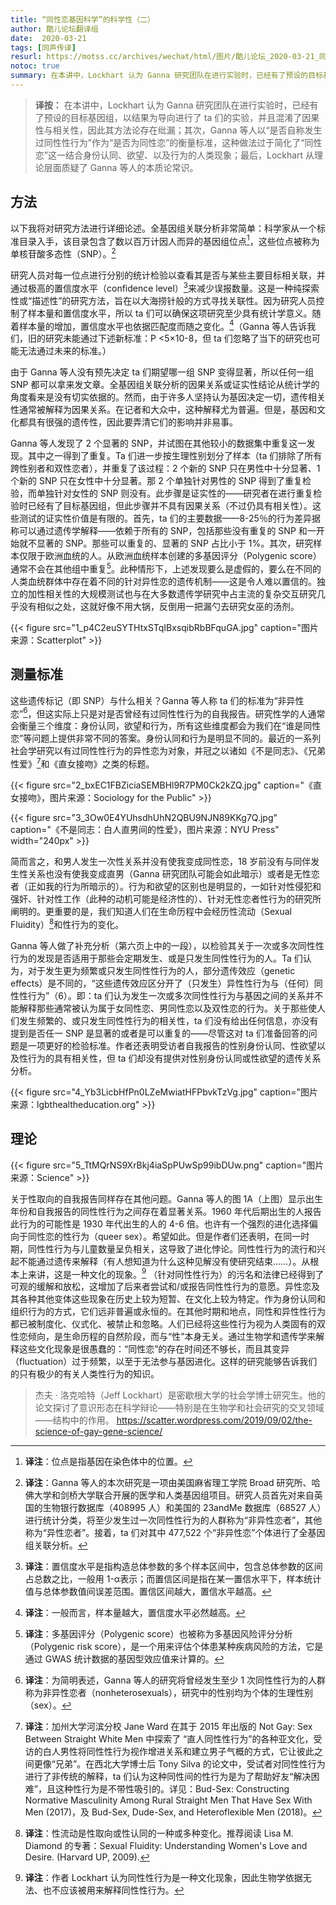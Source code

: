 ```yaml
---
title: “同性恋基因科学”的科学性（二）
author: 酷儿论坛翻译组
date:  2020-03-21
tags: [同声传译]
resurl: https://motss.cc/archives/wechat/html/图片/酷儿论坛_2020-03-21_同声传译“同性恋基因科学”的科学性·续篇
notoc: true
summary: 在本讲中，Lockhart 认为 Ganna 研究团队在进行实验时，已经有了预设的目标基因组，以结果为导向进行了 ta 们的实验，并且混淆了因果性与相关性，因此其方法论存在纰漏。
---
```


> **译按：**
> 在本讲中，Lockhart 认为 Ganna 研究团队在进行实验时，已经有了预设的目标基因组，以结果为导向进行了 ta 们的实验，并且混淆了因果性与相关性，因此其方法论存在纰漏；其次，Ganna 等人以“是否自称发生过同性性行为”作为“是否为同性恋”的衡量标准，这种做法过于简化了“同性恋”这一结合身份认同、欲望、以及行为的人类现象；最后，Lockhart 从理论层面质疑了 Ganna 等人的本质论常识。

## 方法

以下我将对研究方法进行详细论述。全基因组关联分析非常简单：科学家从一个标准目录入手，该目录包含了数以百万计因人而异的基因组位点[^1]，这些位点被称为单核苷酸多态性（SNP）。[^2]

研究人员对每一位点进行分别的统计检验以查看其是否与某些主要目标相关联，并通过极高的置信度水平（confidence level）[^3]来减少误报数量。这是一种纯探索性或“描述性”的研究方法，旨在以大海捞针般的方式寻找关联性。因为研究人员控制了样本量和置信度水平，所以 ta 们可以确保这项研究至少具有统计学意义。随着样本量的增加，置信度水平也依据匹配度而随之变化。[^4]（Ganna 等人告诉我们，旧的研究未能通过下述新标准：P <5×10-8，但 ta 们忽略了当下的研究也可能无法通过未来的标准。）

由于 Ganna 等人没有预先决定 ta 们期望哪一组 SNP 变得显著，所以任何一组 SNP 都可以拿来发文章。全基因组关联分析的因果关系或证实性结论从统计学的角度看来是没有切实依据的。然而，由于许多人坚持认为基因决定一切，遗传相关性通常被解释为因果关系。在记者和大众中，这种解释尤为普遍。但是，基因和文化都具有很强的遗传性，因此要弄清它们的影响并非易事。

Ganna 等人发现了 2 个显著的 SNP，并试图在其他较小的数据集中重复这一发现。其中之一得到了重复。Ta 们进一步按生理性别划分了样本（ta 们排除了所有跨性别者和双性恋者），并重复了该过程：2 个新的 SNP 只在男性中十分显著、1 个新的 SNP 只在女性中十分显著。那 2 个单独针对男性的 SNP 得到了重复检验，而单独针对女性的 SNP 则没有。此步骤是证实性的——研究者在进行重复检验时已经有了目标基因组，但此步骤并不具有因果关系（不过仍具有相关性）。这些测试的证实性价值是有限的。首先，ta 们的主要数据——8-25％的行为差异据称可以通过遗传学解释——依赖于所有的 SNP，包括那些没有重复的 SNP 和一开始就不显著的 SNP。那些可以重复的、显著的 SNP 占比小于 1%。其次，研究样本仅限于欧洲血统的人。从欧洲血统样本创建的多基因评分（Polygenic score）通常不会在其他组中重复[^5]。此种情形下，上述发现要么是虚假的，要么在不同的人类血统群体中存在着不同的针对异性恋的遗传机制——这是令人难以置信的。独立的加性相关性的大规模测试也与在大多数遗传学研究中占主流的复杂交互研究几乎没有相似之处，这就好像不用大锅，反倒用一把漏勺去研究女巫的汤剂。

{{< figure src="1_p4C2euSYTHtxSTqIBxsqibRbBFquGA.jpg" caption="图片来源：Scatterplot" >}}

## 测量标准

这些遗传标记（即 SNP）与什么相关？Ganna 等人称 ta 们的标准为“非异性恋”[^6]，但这实际上只是对是否曾经有过同性性行为的自我报告。研究性学的人通常会衡量三个维度：身份认同，欲望和行为，所有这些维度都会为我们在“谁是同性恋”等问题上提供非常不同的答案。身份认同和行为是明显不同的。最近的一系列社会学研究以有过同性性行为的异性恋为对象，并冠之以诸如《不是同志》、《兄弟性爱》[^7]和《直女接吻》之类的标题。

{{< figure src="2_bxEC1FBZiciaSEMBHl9R7PM0Ck2kZQ.jpg" caption="《直女接吻》，图片来源：Sociology for the Public" >}}

{{< figure src="3_3Ow0E4YUhsdhUhN2QBU9NJN89KKg7Q.jpg" caption="《不是同志：白人直男间的性爱》，图片来源：NYU Press" width="240px" >}}

简而言之，和男人发生一次性关系并没有使我变成同性恋，18 岁前没有与同伴发生性关系也没有使我变成直男（Ganna 研究团队可能会如此暗示）或者是无性恋者（正如我的行为所暗示的）。行为和欲望的区别也是明显的，一如针对性侵犯和强奸、针对性工作（此种的动机可能是经济性的）、针对无性恋者性行为的研究所阐明的。更重要的是，我们知道人们在生命历程中会经历性流动（Sexual Fluidity）[^8]和性行为的变化。

Ganna 等人做了补充分析（第六页上中的一段），以检验其关于一次或多次同性性行为的发现是否适用于那些会定期发生、或是只发生同性性行为的人。Ta 们认为，对于发生更为频繁或只发生同性性行为的人，部分遗传效应（genetic effects）是不同的，“这些遗传效应区分开了（只发生）异性性行为与（任何）同性性行为”（6）。即：ta 们认为发生一次或多次同性性行为与基因之间的关系并不能解释那些通常被认为属于女同性恋、男同性恋以及双性恋的行为。关于那些使人们发生频繁的、或只发生同性性行为的相关性，ta 们没有给出任何信息，亦没有提到是否任一 SNP 是显著的或者是可以重复的——尽管这对 ta 们准备回答的问题是一项更好的检验标准。作者还表明受访者自我报告的性别身份认同、性欲望以及性行为的具有相关性，但 ta 们却没有提供对性别身份认同或性欲望的遗传关系分析。

{{< figure src="4_Yb3LicbHfPn0LZeMwiatHFPbvkTzVg.jpg"  caption="图片来源：lgbthealtheducation.org" >}}

## 理论

{{< figure src="5_TtMQrNS9XrBkj4iaSpPUwSp99ibDUw.png" caption="图片来源：Science" >}}

关于性取向的自我报告同样存在其他问题。Ganna 等人的图 1A（上图）显示出生年份和自我报告的同性性行为之间存在着显著关系。1960 年代后期出生的人报告此行为的可能性是 1930 年代出生的人的 4-6 倍。也许有一个强烈的进化选择偏向于同性恋的性行为（queer sex）。希望如此。但是作者们还表明，在同一时期，同性性行为与儿童数量呈负相关，这导致了进化悖论。同性性行为的流行和兴起不能通过遗传来解释（有人想知道为什么这种见解没有使研究结束……）。从根本上来讲，这是一种文化的现象。[^9]
（针对同性性行为）的污名和法律已经得到了可观的缓解和放松，这增加了后来者尝试和/或报告同性性行为的意愿。异性恋及其各种其他变体这些现象在历史上较为短暂、在文化上较为特定。作为身份认同和组织行为的方式，它们远非普遍或永恒的。在其他时期和地点，同性和异性性行为都已被制度化、仪式化、被禁止和忽略。人们已经将这些性行为视为人类固有的双性恋倾向，是生命历程的自然阶段，而与“性”本身无关。通过生物学和遗传学来解释这些文化现象是很愚蠢的：“同性恋”的存在时间还不够长，而且其变异（fluctuation）过于频繁，以至于无法参与基因进化。这样的研究能够告诉我们的只有极少的有关人类性行为的知识。

> 杰夫 · 洛克哈特（Jeff Lockhart）是密歇根大学的社会学博士研究生。他的论文探讨了意识形态在科学辩论——特别是在生物学和社会研究的交叉领域——结构中的作用。
> https://scatter.wordpress.com/2019/09/02/the-science-of-gay-gene-science/

[^1]: **译注**：位点是指基因在染色体中的位置。  
[^2]: **译注**：Ganna 等人的本次研究是一项由美国麻省理工学院 Broad 研究所、哈佛大学和剑桥大学联合开展的医学和人类基因组项目。研究人员首先对来自英国的生物银行数据库（408995 人）和美国的 23andMe 数据库（68527 人）进行统计分类，将至少发生过一次同性性行为的人群称为“非异性恋者”，其他称为“异性恋者”。接着，ta 们对其中 477,522 个“非异性恋”个体进行了全基因组关联分析。  
[^3]: **译注**：置信度水平是指构造总体参数的多个样本区间中，包含总体参数的区间占总数之比，一般用 1-α表示；而置信区间是指在某一置信水平下，样本统计值与总体参数值间误差范围。置信区间越大，置信水平越高。  
[^4]: **译注**：一般而言，样本量越大，置信度水平必然越高。  
[^5]: **译注**：多基因评分（Polygenic score）也被称为多基因风险评分分析（Polygenic risk score），是一个用来评估个体患某种疾病风险的方法，它是通过 GWAS 统计数据的基因型效应值来计算的。
[^6]: **译注**：为简明表述，Ganna 等人的研究将曾经发生至少 1 次同性性行为的人群称为非异性恋者（nonheterosexuals），研究中的性别均为个体的生理性别（sex）。
[^7]: **译注**：加州大学河滨分校 Jane Ward 在其于 2015 年出版的 Not Gay: Sex Between Straight White Men 中探索了 “直人同性性行为”的各种亚文化，受访的白人男性将同性性行为视作增进关系和建立男子气概的方式，它让彼此之间更像“兄弟”。在西北大学博士后 Tony Silva 的论文中，受试者对同性性行为进行了非传统的解释，ta 们认为这种同性间的性行为是为了帮助好友“解决困难”，且这种性行为是不带性吸引的。详见：Bud-Sex: Constructing Normative Masculinity Among Rural Straight Men That Have Sex With Men (2017)，及 Bud-Sex, Dude-Sex, and Heteroflexible Men (2018)。
[^8]: **译注**：性流动是性取向或性认同的一种或多种变化。推荐阅读 Lisa M. Diamond 的专著：Sexual Fluidity: Understanding Women's Love and Desire. (Harvard UP, 2009).
[^9]: **译注**：作者 Lockhart 认为同性性行为是一种文化现象，因此生物学依据无法、也不应该被用来解释同性性行为。